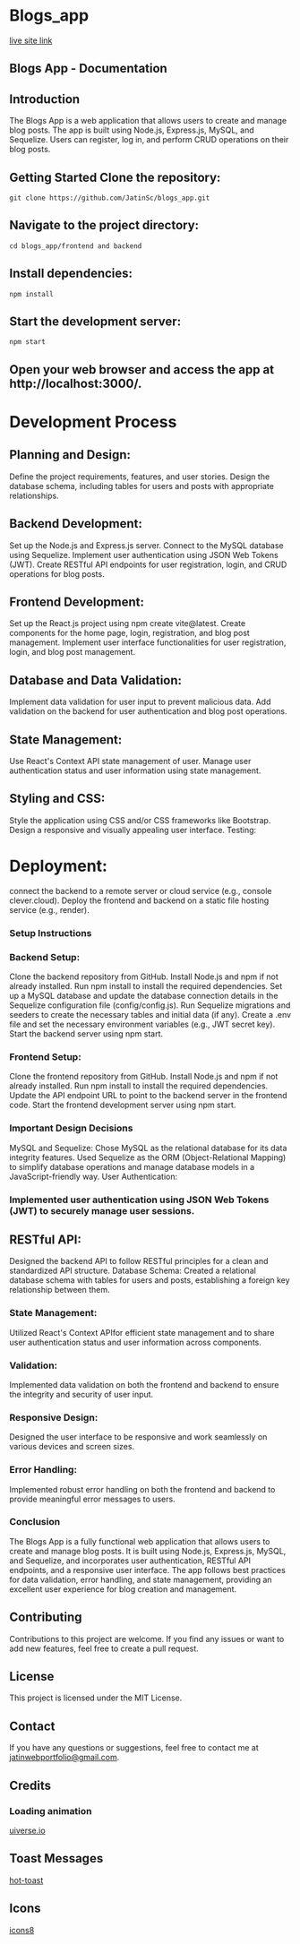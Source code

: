# Blogs_app

[live site link ](https://blogs-app-03kh.onrender.com)

## Blogs App - Documentation

## Introduction
The Blogs App is a web application that allows users to create and manage blog posts. The app is built using Node.js, Express.js, MySQL, and Sequelize. Users can register, log in, and perform CRUD operations on their blog posts.

## Getting Started Clone the repository:
`git clone https://github.com/JatinSc/blogs_app.git` 

## Navigate to the project directory:
`cd blogs_app/frontend and backend `

## Install dependencies:
`npm install`

## Start the development server:
`npm start`

## Open your web browser and access the app at http://localhost:3000/.


# Development Process

## Planning and Design:
Define the project requirements, features, and user stories.
Design the database schema, including tables for users and posts with appropriate relationships.

## Backend Development:
Set up the Node.js and Express.js server.
Connect to the MySQL database using Sequelize.
Implement user authentication using JSON Web Tokens (JWT).
Create RESTful API endpoints for user registration, login, and CRUD operations for blog posts.

## Frontend Development:
Set up the React.js project using npm create vite@latest.
Create components for the home page, login, registration, and blog post management.
Implement user interface functionalities for user registration, login, and blog post management.

## Database and Data Validation:
Implement data validation for user input to prevent malicious data.
Add validation on the backend for user authentication and blog post operations.

## State Management:
Use React's Context API state management of user.
Manage user authentication status and user information using state management.

## Styling and CSS:
Style the application using CSS and/or CSS frameworks like Bootstrap.
Design a responsive and visually appealing user interface.
Testing:


# Deployment:
connect the backend to a remote server or cloud service (e.g., console clever.cloud).
Deploy the frontend and backend on a static file hosting service (e.g., render).

### Setup Instructions

### Backend Setup:
Clone the backend repository from GitHub.
Install Node.js and npm if not already installed.
Run npm install to install the required dependencies.
Set up a MySQL database and update the database connection details in the Sequelize configuration file (config/config.js).
Run Sequelize migrations and seeders to create the necessary tables and initial data (if any).
Create a .env file and set the necessary environment variables (e.g., JWT secret key).
Start the backend server using npm start.

### Frontend Setup:
Clone the frontend repository from GitHub.
Install Node.js and npm if not already installed.
Run npm install to install the required dependencies.
Update the API endpoint URL to point to the backend server in the frontend code.
Start the frontend development server using npm start.

### Important Design Decisions
MySQL and Sequelize:
Chose MySQL as the relational database for its data integrity features.
Used Sequelize as the ORM (Object-Relational Mapping) to simplify database operations and manage database models in a JavaScript-friendly way.
User Authentication:

### Implemented user authentication using JSON Web Tokens (JWT) to securely manage user sessions.

## RESTful API:
Designed the backend API to follow RESTful principles for a clean and standardized API structure.
Database Schema:
Created a relational database schema with tables for users and posts, establishing a foreign key relationship between them.

### State Management:
Utilized React's Context APIfor efficient state management and to share user authentication status and user information across components.

### Validation:
Implemented data validation on both the frontend and backend to ensure the integrity and security of user input.

### Responsive Design:
Designed the user interface to be responsive and work seamlessly on various devices and screen sizes.

### Error Handling:
Implemented robust error handling on both the frontend and backend to provide meaningful error messages to users.

### Conclusion
The Blogs App is a fully functional web application that allows users to create and manage blog posts. It is built using Node.js, Express.js, MySQL, and Sequelize, and incorporates user authentication, RESTful API endpoints, and a responsive user interface. The app follows best practices for data validation, error handling, and state management, providing an excellent user experience for blog creation and management.


## Contributing
Contributions to this project are welcome. If you find any issues or want to add new features, feel free to create a pull request.

## License
This project is licensed under the MIT License.

## Contact
If you have any questions or suggestions, feel free to contact me at [jatinwebportfolio@gmail.com](mailto:jatinwebportfolio@gmail.com).

## Credits

### Loading animation
[uiverse.io](https://uiverse.io/Nawsome/wet-mayfly-23)

## Toast Messages
[hot-toast](https://react-hot-toast.com/)

## Icons
[icons8](https://icons8.com/icons)
